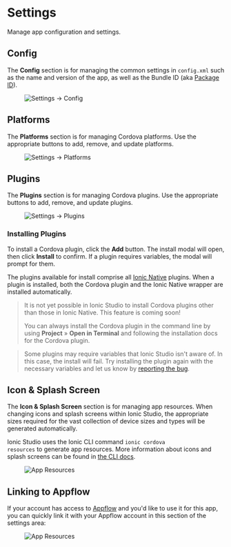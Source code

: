 # Settings

Manage app configuration and settings.

## Config

The **Config** section is for managing the common settings in `config.xml` such as the name and version of the app, as well as the Bundle ID (aka [Package ID](../reference/glossary.md#package-id)).

<figure>
  <img alt="Settings -> Config" src="/img/studio/2/ss-settings.png" />
</figure>

## Platforms

The **Platforms** section is for managing Cordova platforms. Use the appropriate buttons to add, remove, and update platforms.

<figure>
  <img alt="Settings -> Platforms" src="/img/studio/2/ss-settings-platforms.png" />
</figure>

## Plugins

The **Plugins** section is for managing Cordova plugins. Use the appropriate buttons to add, remove, and update plugins.

<figure>
  <img alt="Settings -> Plugins" src="/img/studio/2/ss-settings-plugins.png" />
</figure>

### Installing Plugins

To install a Cordova plugin, click the **Add** button. The install modal will open, then click **Install** to confirm. If a plugin requires variables, the modal will prompt for them.

The plugins available for install comprise all [Ionic Native](../native.md) plugins. When a plugin is installed, both the Cordova plugin and the Ionic Native wrapper are installed automatically.

<blockquote>
<p>It is not yet possible in Ionic Studio to install Cordova plugins other than those in Ionic Native. This feature is coming soon!</p>
<p>You can always install the Cordova plugin in the command line by using <strong>Project</strong> &raquo; <strong>Open in Terminal</strong> and following the installation docs for the Cordova plugin.</p>
</blockquote>

<blockquote>
Some plugins may require variables that Ionic Studio isn't aware of. In this case, the install will fail. Try installing the plugin again with the necessary variables and let us know by <a href="/docs/studio/support">reporting the bug</a>.
</blockquote>

## Icon & Splash Screen

The **Icon & Splash Screen** section is for managing app resources. When changing icons and splash screens within Ionic Studio, the appropriate sizes required for the vast collection of device sizes and types will be generated automatically.

Ionic Studio uses the Ionic CLI command <code>ionic cordova resources</code> to generate app resources. More information about icons and splash screens can be found in <a href="/docs/cli/commands/cordova-resources">the CLI docs</a>.

<figure>
  <img alt="App Resources" src="/img/studio/2/ss-settings-resources.png" />
</figure>

## Linking to Appflow

If your account has access to [Appflow](https://ionic.io/appflow) and you'd like to use it for this app, you can quickly link it with your Appflow account
in this section of the settings area:

<figure>
  <img alt="App Resources" src="/img/studio/2/ss-settings-appflow.png" />
</figure>
